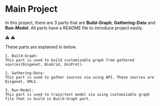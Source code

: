# Main Project

In this project, there are 3 parts that are **Build-Graph**, **Gathering-Data** and **Run-Model**. All parts have a README file to introduce project easily. 

:warning: :warning: 

These parts are explained in below.

    
    1. Build-Graph: 
    This part is used to build customizable graph from gathered sources(Disgenet, BioGrid, UniProt). 

    2. Gathering-Data: 
    This part is used to gather sources via using API. These sources are Disgenet, UMLS. 

    3. Run-Model: 
    This part is used to train/test model via using customizable graph file that is build in Build-Graph part. 

